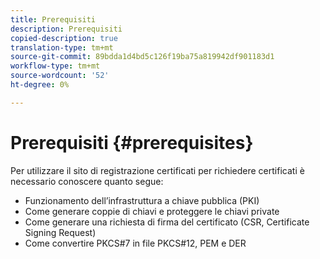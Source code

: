 ```yaml
---
title: Prerequisiti
description: Prerequisiti
copied-description: true
translation-type: tm+mt
source-git-commit: 89bdda1d4bd5c126f19ba75a819942df901183d1
workflow-type: tm+mt
source-wordcount: '52'
ht-degree: 0%

---
```



# Prerequisiti {#prerequisites}

Per utilizzare il sito di registrazione certificati per richiedere certificati è necessario conoscere quanto segue:

* Funzionamento dell’infrastruttura a chiave pubblica (PKI)
* Come generare coppie di chiavi e proteggere le chiavi private
* Come generare una richiesta di firma del certificato (CSR, Certificate Signing Request)
* Come convertire PKCS#7 in file PKCS#12, PEM e DER